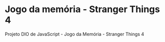 # Jogo da memória - Stranger Things 4
Projeto DIO de JavaScript - Jogo da Memória - Stranger Things 4

